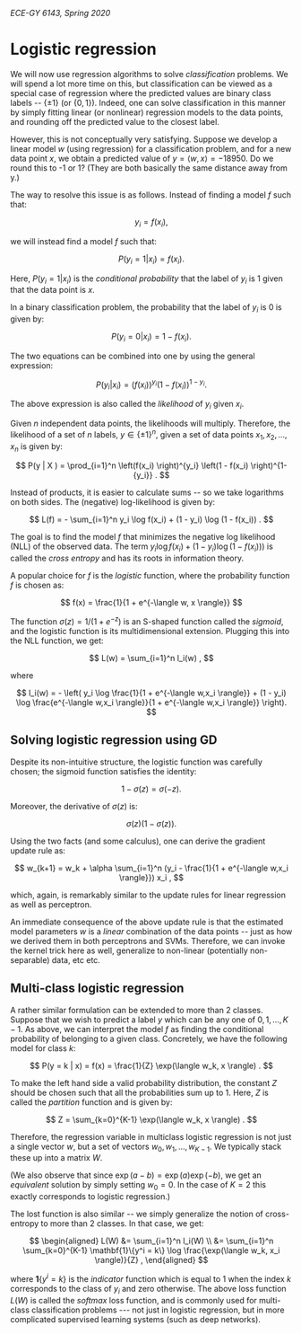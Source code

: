 _ECE-GY 6143, Spring 2020_

# Logistic regression

We will now use regression algorithms to solve *classification* problems. We will spend a lot more time on this, but classification can be viewed as a special case of regression where the predicted values are binary class labels -- $\{\pm 1\}$ (or $\{0,1\}$). Indeed, one can solve classification in this manner by simply fitting linear (or nonlinear) regression models to the data points, and rounding off the predicted value to the closest label.

However, this is not conceptually very satisfying. Suppose we develop a linear model $w$ (using regression) for a classification problem, and for a new data point $x$, we obtain a predicted value of $y = \langle w, x\rangle = -18950$. Do we round this to -1 or 1? (They are both basically the same distance away from y.)

The way to resolve this issue is as follows. Instead of finding a model $f$ such that:

$$
y_i = f(x_i),
$$

we will instead find a model $f$ such that:

$$
P(y_i =1 | x_i) = f(x_i).
$$

Here, $P(y_i=1|x_i)$ is the *conditional probability* that the label of $y_i$ is 1 given that the data point is $x$.

In a binary classification problem, the probability that the label of $y_i$ is 0 is given by:

$$
P(y_i = 0 | x_i) = 1 - f(x_i).
$$

The two equations can be combined into one by using the general expression:

$$
P(y_i | x_i) = \left(f(x_i) \right)^{y_i} \left(1 - f(x_i) \right)^{1-{y_i}} .
$$

The above expression is also called the *likelihood* of $y_i$ given $x_i$.

Given $n$ independent data points, the likelihoods will multiply. Therefore, the likelihood of a set of $n$ labels, $y \in \{\pm 1\}^n$, given a set of data points $x_1, x_2, \ldots, x_n$ is given by:

$$
P(y | X ) = \prod_{i=1}^n \left(f(x_i) \right)^{y_i} \left(1 - f(x_i) \right)^{1-{y_i}} .
$$

Instead of products, it is easier to calculate sums -- so we take logarithms on both sides. The (negative) log-likelihood is given by:

$$
L(f) = - \sum_{i=1}^n y_i \log f(x_i) + (1 - y_i) \log (1 - f(x_i)) .
$$

The goal is to find the model $f$ that minimizes the negative log likelihood (NLL) of the observed data. The term $y_i \log f(x_i) + (1-y_i) \log (1 - f(x_i)))$ is called the *cross entropy* and has its roots in information theory.

A popular choice for $f$ is the *logistic* function, where the probability function $f$ is chosen as:

$$
f(x) = \frac{1}{1 + e^{-\langle w, x \rangle}}
$$

The function $\sigma(z) = 1/(1 + e^{-z})$ is an S-shaped function called the *sigmoid*, and the logistic function is its multidimensional extension. Plugging this into the NLL function, we get:

$$
L(w) = \sum_{i=1}^n l_i(w) ,
$$

where

$$
l_i(w) = - \left( y_i \log \frac{1}{1 + e^{-\langle w,x_i \rangle}} + (1 - y_i) \log \frac{e^{-\langle w,x_i \rangle}}{1 + e^{-\langle w,x_i \rangle}} \right).
$$

## Solving logistic regression using GD

Despite its non-intuitive structure, the logistic function was carefully chosen; the sigmoid function satisfies the identity:

$$
1 - \sigma(z) = \sigma(-z) .
$$

Moreover, the derivative of $\sigma(z)$ is:

$$
\sigma(z)(1 - \sigma(z)).
$$

Using the two facts (and some calculus), one can derive the gradient update rule as:

$$
w_{k+1} = w_k + \alpha \sum_{i=1}^n (y_i - \frac{1}{1 + e^{-\langle w,x_i \rangle}}) x_i ,
$$

which, again, is remarkably similar to the update rules for linear regression as well as perceptron.

An immediate consequence of the above update rule is that the estimated model parameters $w$ is a *linear* combination of the data points -- just as how we derived them in both perceptrons and SVMs. Therefore, we can invoke the kernel trick here as well, generalize to non-linear (potentially non-separable) data, etc etc.

## Multi-class logistic regression

A rather similar formulation can be extended to more than 2 classes. Suppose that we wish to predict a label $y$ which can be any one of $0,1,\ldots,K-1$. As above, we can interpret the model $f$ as finding the conditional probability of belonging to a given class. Concretely, we have the following model for class $k$:

$$
P(y = k | x) = f(x) = \frac{1}{Z} \exp(\langle w_k, x \rangle) .
$$

To make the left hand side a valid probability distribution, the constant $Z$ should be chosen such that all the probabilities sum up to 1. Here, $Z$ is called the *partition* function and is given by:

$$
Z = \sum_{k=0}^{K-1} \exp(\langle w_k, x \rangle) .
$$

Therefore, the regression variable in multiclass logistic regression is not just a single vector $w$, but a set of vectors $w_0,w_1,\ldots,w_{K-1}$. We typically stack these up into a matrix $W$.

(We also observe that since $\exp(a-b) = \exp(a) \exp(-b)$, we get an *equivalent* solution by simply setting $w_0 = 0$. In the case of $K=2$ this exactly corresponds to logistic regression.)

The lost function is also similar -- we simply generalize the notion of cross-entropy to more than 2 classes. In that case, we get:

$$
\begin{aligned}
L(W) &= \sum_{i=1}^n l_i(W) \\
&= \sum_{i=1}^n \sum_{k=0}^{K-1} \mathbf{1}\{y^i = k\} \log \frac{\exp(\langle w_k, x_i \rangle)}{Z} ,
\end{aligned}
$$

where $\mathbf{1}\{ y^i = k \}$ is the *indicator* function which is equal to 1 when the index $k$ corresponds to the class of $y_i$ and zero otherwise. The above loss function $L(W)$ is called the *softmax* loss function, and is commonly used for multi-class classification problems --- not just in logistic regression, but in more complicated supervised learning systems (such as deep networks).
